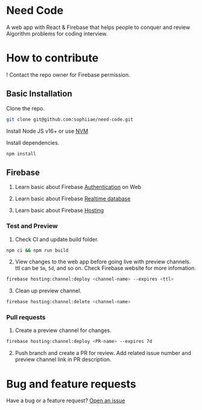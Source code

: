 # Need Code

A web app with React & Firebase that helps people to conquer and review Algorithm problems for coding interview. 

# How to contribute
! Contact the repo owner for Firebase permission.

## Basic Installation
Clone the repo.
```bash
git clone git@github.com:sophiiae/need-code.git
```

Install Node JS v16+ or use [NVM](https://github.com/nvm-sh/nvm)

Install dependencies.
```bash
npm install
```

## Firebase
1. Learn basic about Firebase [Authentication](https://firebase.google.com/docs/auth/web/start) on Web

2. Learn basic about Firebase [Realtime database](https://firebase.google.com/docs/database/web/start)

3. Learn basic about Firebase [Hosting](https://firebase.google.com/docs/hosting/test-preview-deploy)

### Test and Preview
1. Check CI and update build folder.
```bash
npm ci && npm run build
```
2. View changes to the web app before going live with preview channels.
ttl can be `5m`, `5d`, and so on. Check Firebase website for more infomation.
```bash
firebase hosting:channel:deploy <channel-name> --expires <ttl>
```
3. Clean up preview channel.
```bash
firebase hosting:channel:delete <channel-name>
```

### Pull requests
1. Create a preview channel for changes.
```bash
firebase hosting:channel:deploy <PR-name> --expires 7d
```

2. Push branch and create a PR for review. Add related issue number and preview channel link in PR description.

# Bug and feature requests
Have a bug or a feature request? [Open an issue](https://github.com/sophiiae/need-code/issues/new)
